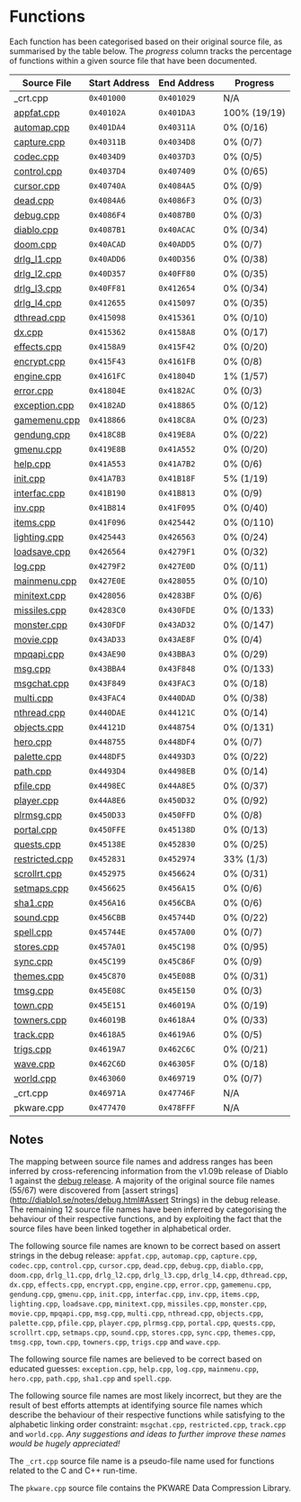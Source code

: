 # Functions

Each function has been categorised based on their original source file, as summarised by the table below. The *progress* column tracks the percentage of functions within a given source file that have been documented.

| Source File                     | Start Address | End Address | Progress       |
|---------------------------------|---------------|-------------|----------------|
| _crt.cpp                        | `0x401000`    | `0x401029`  | N/A            |
| [appfat.cpp](appfat.md)         | `0x40102A`    | `0x401DA3`  | 100% (19/19)   |
| [automap.cpp](automap.md)       | `0x401DA4`    | `0x40311A`  | 0% (0/16)      |
| [capture.cpp](capture.md)       | `0x40311B`    | `0x4034D8`  | 0% (0/7)       |
| [codec.cpp](codec.md)           | `0x4034D9`    | `0x4037D3`  | 0% (0/5)       |
| [control.cpp](control.md)       | `0x4037D4`    | `0x407409`  | 0% (0/65)      |
| [cursor.cpp](cursor.md)         | `0x40740A`    | `0x4084A5`  | 0% (0/9)       |
| [dead.cpp](dead.md)             | `0x4084A6`    | `0x4086F3`  | 0% (0/3)       |
| [debug.cpp](debug.md)           | `0x4086F4`    | `0x4087B0`  | 0% (0/3)       |
| [diablo.cpp](diablo.md)         | `0x4087B1`    | `0x40ACAC`  | 0% (0/34)      |
| [doom.cpp](doom.md)             | `0x40ACAD`    | `0x40ADD5`  | 0% (0/7)       |
| [drlg_l1.cpp](drlg_l1.md)       | `0x40ADD6`    | `0x40D356`  | 0% (0/38)      |
| [drlg_l2.cpp](drlg_l2.md)       | `0x40D357`    | `0x40FF80`  | 0% (0/35)      |
| [drlg_l3.cpp](drlg_l3.md)       | `0x40FF81`    | `0x412654`  | 0% (0/34)      |
| [drlg_l4.cpp](drlg_l4.md)       | `0x412655`    | `0x415097`  | 0% (0/35)      |
| [dthread.cpp](dthread.md)       | `0x415098`    | `0x415361`  | 0% (0/10)      |
| [dx.cpp](dx.md)                 | `0x415362`    | `0x4158A8`  | 0% (0/17)      |
| [effects.cpp](effects.md)       | `0x4158A9`    | `0x415F42`  | 0% (0/20)      |
| [encrypt.cpp](encrypt.md)       | `0x415F43`    | `0x4161FB`  | 0% (0/8)       |
| [engine.cpp](engine.md)         | `0x4161FC`    | `0x41804D`  | 1% (1/57)      |
| [error.cpp](error.md)           | `0x41804E`    | `0x4182AC`  | 0% (0/3)       |
| [exception.cpp](exception.md)   | `0x4182AD`    | `0x418865`  | 0% (0/12)      |
| [gamemenu.cpp](gamemenu.md)     | `0x418866`    | `0x418C8A`  | 0% (0/23)      |
| [gendung.cpp](gendung.md)       | `0x418C8B`    | `0x419E8A`  | 0% (0/22)      |
| [gmenu.cpp](gmenu.md)           | `0x419E8B`    | `0x41A552`  | 0% (0/20)      |
| [help.cpp](help.md)             | `0x41A553`    | `0x41A7B2`  | 0% (0/6)       |
| [init.cpp](init.md)             | `0x41A7B3`    | `0x41B18F`  | 5% (1/19)      |
| [interfac.cpp](interfac.md)     | `0x41B190`    | `0x41B813`  | 0% (0/9)       |
| [inv.cpp](inv.md)               | `0x41B814`    | `0x41F095`  | 0% (0/40)      |
| [items.cpp](items.md)           | `0x41F096`    | `0x425442`  | 0% (0/110)     |
| [lighting.cpp](lighting.md)     | `0x425443`    | `0x426563`  | 0% (0/24)      |
| [loadsave.cpp](loadsave.md)     | `0x426564`    | `0x4279F1`  | 0% (0/32)      |
| [log.cpp](log.md)               | `0x4279F2`    | `0x427E0D`  | 0% (0/11)      |
| [mainmenu.cpp](mainmenu.md)     | `0x427E0E`    | `0x428055`  | 0% (0/10)      |
| [minitext.cpp](minitext.md)     | `0x428056`    | `0x4283BF`  | 0% (0/6)       |
| [missiles.cpp](missiles.md)     | `0x4283C0`    | `0x430FDE`  | 0% (0/133)     |
| [monster.cpp](monster.md)       | `0x430FDF`    | `0x43AD32`  | 0% (0/147)     |
| [movie.cpp](movie.md)           | `0x43AD33`    | `0x43AE8F`  | 0% (0/4)       |
| [mpqapi.cpp](mpqapi.md)         | `0x43AE90`    | `0x43BBA3`  | 0% (0/29)      |
| [msg.cpp](msg.md)               | `0x43BBA4`    | `0x43F848`  | 0% (0/133)     |
| [msgchat.cpp](msgchat.md)       | `0x43F849`    | `0x43FAC3`  | 0% (0/18)      |
| [multi.cpp](multi.md)           | `0x43FAC4`    | `0x440DAD`  | 0% (0/38)      |
| [nthread.cpp](nthread.md)       | `0x440DAE`    | `0x44121C`  | 0% (0/14)      |
| [objects.cpp](objects.md)       | `0x44121D`    | `0x448754`  | 0% (0/131)     |
| [hero.cpp](hero.md)             | `0x448755`    | `0x448DF4`  | 0% (0/7)       |
| [palette.cpp](palette.md)       | `0x448DF5`    | `0x4493D3`  | 0% (0/22)      |
| [path.cpp](path.md)             | `0x4493D4`    | `0x4498EB`  | 0% (0/14)      |
| [pfile.cpp](pfile.md)           | `0x4498EC`    | `0x44A8E5`  | 0% (0/37)      |
| [player.cpp](player.md)         | `0x44A8E6`    | `0x450D32`  | 0% (0/92)      |
| [plrmsg.cpp](plrmsg.md)         | `0x450D33`    | `0x450FFD`  | 0% (0/8)       |
| [portal.cpp](portal.md)         | `0x450FFE`    | `0x45138D`  | 0% (0/13)      |
| [quests.cpp](quests.md)         | `0x45138E`    | `0x452830`  | 0% (0/25)      |
| [restricted.cpp](restricted.md) | `0x452831`    | `0x452974`  | 33% (1/3)      |
| [scrollrt.cpp](scrollrt.md)     | `0x452975`    | `0x456624`  | 0% (0/31)      |
| [setmaps.cpp](setmaps.md)       | `0x456625`    | `0x456A15`  | 0% (0/6)       |
| [sha1.cpp](sha1.md)             | `0x456A16`    | `0x456CBA`  | 0% (0/6)       |
| [sound.cpp](sound.md)           | `0x456CBB`    | `0x45744D`  | 0% (0/22)      |
| [spell.cpp](spell.md)           | `0x45744E`    | `0x457A00`  | 0% (0/7)       |
| [stores.cpp](stores.md)         | `0x457A01`    | `0x45C198`  | 0% (0/95)      |
| [sync.cpp](sync.md)             | `0x45C199`    | `0x45C86F`  | 0% (0/9)       |
| [themes.cpp](themes.md)         | `0x45C870`    | `0x45E08B`  | 0% (0/31)      |
| [tmsg.cpp](tmsg.md)             | `0x45E08C`    | `0x45E150`  | 0% (0/3)       |
| [town.cpp](town.md)             | `0x45E151`    | `0x46019A`  | 0% (0/19)      |
| [towners.cpp](towners.md)       | `0x46019B`    | `0x4618A4`  | 0% (0/33)      |
| [track.cpp](track.md)           | `0x4618A5`    | `0x4619A6`  | 0% (0/5)       |
| [trigs.cpp](trigs.md)           | `0x4619A7`    | `0x462C6C`  | 0% (0/21)      |
| [wave.cpp](wave.md)             | `0x462C6D`    | `0x46305F`  | 0% (0/18)      |
| [world.cpp](world.md)           | `0x463060`    | `0x469719`  | 0% (0/7)       |
| _crt.cpp                        | `0x46971A`    | `0x47746F`  | N/A            |
| pkware.cpp                      | `0x477470`    | `0x478FFF`  | N/A            |

## Notes

The mapping between source file names and address ranges has been inferred by cross-referencing information from the v1.09b release of Diablo 1 against the [debug release](http://diablo1.se/notes/debug.html). A majority of the original source file names (55/67) were discovered from [assert strings](http://diablo1.se/notes/debug.html#Assert Strings) in the debug release. The remaining 12 source file names have been inferred by categorising the behaviour of their respective functions, and by exploiting the fact that the source files have been linked together in alphabetical order.

The following source file names are known to be correct based on assert strings in the debug release: `appfat.cpp`, `automap.cpp`, `capture.cpp`, `codec.cpp`, `control.cpp`, `cursor.cpp`, `dead.cpp`, `debug.cpp`, `diablo.cpp`, `doom.cpp`, `drlg_l1.cpp`, `drlg_l2.cpp`, `drlg_l3.cpp`, `drlg_l4.cpp`, `dthread.cpp`, `dx.cpp`, `effects.cpp`, `encrypt.cpp`, `engine.cpp`, `error.cpp`, `gamemenu.cpp`, `gendung.cpp`, `gmenu.cpp`, `init.cpp`, `interfac.cpp`, `inv.cpp`, `items.cpp`, `lighting.cpp`, `loadsave.cpp`, `minitext.cpp`, `missiles.cpp`, `monster.cpp`, `movie.cpp`, `mpqapi.cpp`, `msg.cpp`, `multi.cpp`, `nthread.cpp`, `objects.cpp`, `palette.cpp`, `pfile.cpp`, `player.cpp`, `plrmsg.cpp`, `portal.cpp`, `quests.cpp`, `scrollrt.cpp`, `setmaps.cpp`, `sound.cpp`, `stores.cpp`, `sync.cpp`, `themes.cpp`, `tmsg.cpp`, `town.cpp`, `towners.cpp`, `trigs.cpp` and `wave.cpp`.

The following source file names are believed to be correct based on educated guesses: `exception.cpp`, `help.cpp`, `log.cpp`, `mainmenu.cpp`, `hero.cpp`, `path.cpp`, `sha1.cpp` and `spell.cpp`.

The following source file names are most likely incorrect, but they are the result of best efforts attempts at identifying source file names which describe the behaviour of their respective functions while satisfying to the alphabetic linking order constraint: `msgchat.cpp`, `restricted.cpp`, `track.cpp` and `world.cpp`. *Any suggestions and ideas to further improve these names would be hugely appreciated!*

The `_crt.cpp` source file name is a pseudo-file name used for functions related to the C and C++ run-time.

The `pkware.cpp` source file contains the PKWARE Data Compression Library.
